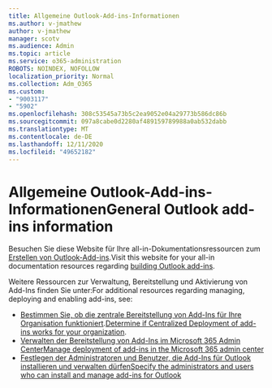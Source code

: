 ```yaml
---
title: Allgemeine Outlook-Add-ins-Informationen
ms.author: v-jmathew
author: v-jmathew
manager: scotv
ms.audience: Admin
ms.topic: article
ms.service: o365-administration
ROBOTS: NOINDEX, NOFOLLOW
localization_priority: Normal
ms.collection: Adm_O365
ms.custom:
- "9003117"
- "5902"
ms.openlocfilehash: 308c53545a73b5c2ea9052e04a29773b586dc86b
ms.sourcegitcommit: 097a8cabe0d2280af489159789988a0ab532dabb
ms.translationtype: MT
ms.contentlocale: de-DE
ms.lasthandoff: 12/11/2020
ms.locfileid: "49652182"
---
```

# <a name="general-outlook-add-ins-information"></a><span data-ttu-id="19600-102">Allgemeine Outlook-Add-ins-Informationen</span><span class="sxs-lookup"><span data-stu-id="19600-102">General Outlook add-ins information</span></span>

<span data-ttu-id="19600-103">Besuchen Sie diese Website für Ihre all-in-Dokumentationsressourcen zum [Erstellen von Outlook-Add-ins](https://docs.microsoft.com/office/dev/add-ins/outlook/).</span><span class="sxs-lookup"><span data-stu-id="19600-103">Visit this website for your all-in documentation resources regarding [building Outlook add-ins](https://docs.microsoft.com/office/dev/add-ins/outlook/).</span></span>

<span data-ttu-id="19600-104">Weitere Ressourcen zur Verwaltung, Bereitstellung und Aktivierung von Add-Ins finden Sie unter:</span><span class="sxs-lookup"><span data-stu-id="19600-104">For additional resources regarding managing, deploying and enabling add-ins, see:</span></span>

- <span data-ttu-id="19600-105">[Bestimmen Sie, ob die zentrale Bereitstellung von Add-Ins für Ihre Organisation funktioniert](https://docs.microsoft.com/microsoft-365/admin/manage/centralized-deployment-of-add-ins).</span><span class="sxs-lookup"><span data-stu-id="19600-105">[Determine if Centralized Deployment of add-ins works for your organization](https://docs.microsoft.com/microsoft-365/admin/manage/centralized-deployment-of-add-ins).</span></span>
- [<span data-ttu-id="19600-106">Verwalten der Bereitstellung von Add-Ins im Microsoft 365 Admin Center</span><span class="sxs-lookup"><span data-stu-id="19600-106">Manage deployment of add-ins in the Microsoft 365 admin center</span></span>](https://docs.microsoft.com/microsoft-365/admin/manage/manage-deployment-of-add-ins)
- [<span data-ttu-id="19600-107">Festlegen der Administratoren und Benutzer, die Add-Ins für Outlook installieren und verwalten dürfen</span><span class="sxs-lookup"><span data-stu-id="19600-107">Specify the administrators and users who can install and manage add-ins for Outlook</span></span>](https://docs.microsoft.com/exchange/clients-and-mobile-in-exchange-online/add-ins-for-outlook/specify-who-can-install-and-manage-add-ins)
